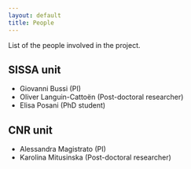 ```yaml
---
layout: default
title: People
---
```


List of the people involved in the project.

## SISSA unit
- Giovanni Bussi (PI)
- Oliver Languin-Cattoën (Post-doctoral researcher)
- Elisa Posani (PhD student)

## CNR unit
- Alessandra Magistrato (PI)
- Karolina Mitusinska (Post-doctoral researcher)
